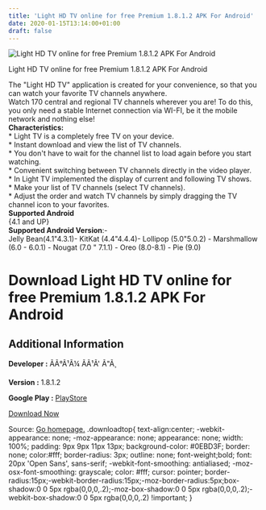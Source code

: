 ```yaml
---
title: 'Light HD TV online for free Premium 1.8.1.2 APK For Android'
date: 2020-01-15T13:14:00+01:00
draft: false
---
```


![Light HD TV online for free Premium 1.8.1.2 APK For Android](https://i1.wp.com/apkhome.net/wp-content/uploads/2020/01/Light-HD-TV-online-for-free-Premium-1.8.1.2.png "Light HD TV online for free Premium 1.8.1.2 APK For Android")

  

Light HD TV online for free Premium 1.8.1.2 APK For Android

The "Light HD TV" application is created for your convenience, so that you can watch your favorite TV channels anywhere.  
Watch 170 central and regional TV channels wherever you are! To do this, you only need a stable Internet connection via WI-FI, be it the mobile network and nothing else!  
**Characteristics:**  
\* Light TV is a completely free TV on your device.  
\* Instant download and view the list of TV channels.  
\* You don't have to wait for the channel list to load again before you start watching.  
\* Convenient switching between TV channels directly in the video player.  
\* In Light TV implemented the display of current and following TV shows.  
\* Make your list of TV channels (select TV channels).  
\* Adjust the order and watch TV channels by simply dragging the TV channel icon to your favorites.  
**Supported Android**  
{4.1 and UP}  
**Supported Android Version**:-  
Jelly Bean(4.1"4.3.1)- KitKat (4.4"4.4.4)- Lollipop (5.0"5.0.2) - Marshmallow (6.0 - 6.0.1) - Nougat (7.0 " 7.1.1) - Oreo (8.0-8.1) - Pie (9.0)

Download Light HD TV online for free Premium 1.8.1.2 APK For Android
====================================================================

Additional Information
----------------------

**Developer :** ÃÃ°Ã¹Ã¼ Ã­Ã¹Ã' Ã"Ã¸

**Version :** 1.8.1.2

**Google Play :** [PlayStore](https://play.google.com/store/apps/details?id=limehd.ru.lite&hl=en)

  

[Download Now](https://store4app.co/post/light-hd-tv-online-for-free-premium-1-8-1-2-apk-for-android_1579003557)

  
Source: [Go homepage.](https://store4app.co/post/light-hd-tv-online-for-free-premium-1-8-1-2-apk-for-android_1579003557) .downloadtop{ text-align:center; -webkit-appearance: none; -moz-appearance: none; appearance: none; width: 100%; padding: 9px 9px 11px 13px; background-color: #0EBD3F; border: none; color:#fff; border-radius: 3px; outline: none; font-weight;bold; font: 20px 'Open Sans', sans-serif; -webkit-font-smoothing: antialiased; -moz-osx-font-smoothing: grayscale; color: #fff; cursor: pointer; border-radius:15px;-webkit-border-radius:15px;-moz-border-radius:5px;box-shadow:0 0 5px rgba(0,0,0,.2);-moz-box-shadow:0 0 5px rgba(0,0,0,.2);-webkit-box-shadow:0 0 5px rgba(0,0,0,.2) !important; }